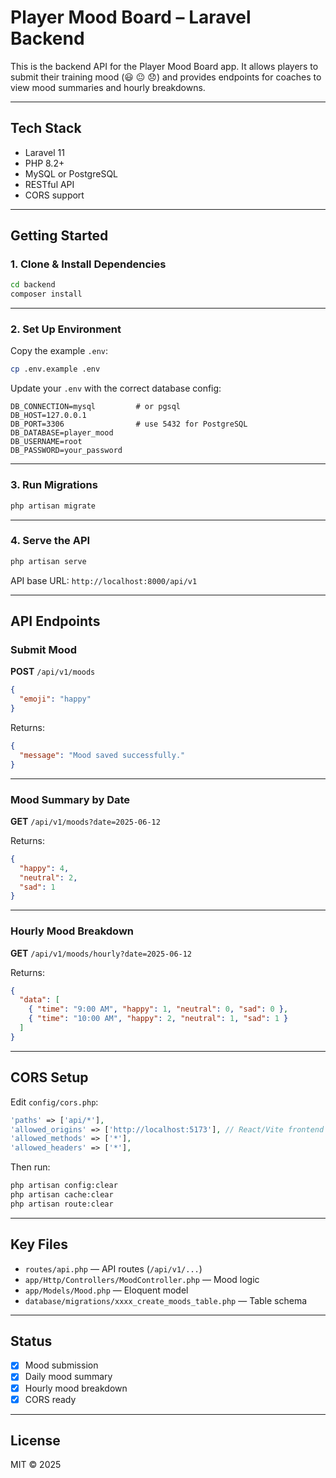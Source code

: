 
# Player Mood Board – Laravel Backend

This is the backend API for the Player Mood Board app. It allows players to submit their training mood (😃 😐 😞) and provides endpoints for coaches to view mood summaries and hourly breakdowns.

---

## Tech Stack

- Laravel 11
- PHP 8.2+
- MySQL or PostgreSQL
- RESTful API
- CORS support

---

## Getting Started

### 1. Clone & Install Dependencies

```bash
cd backend
composer install
```


---

### 2. Set Up Environment

Copy the example `.env`:

```bash
cp .env.example .env
```

Update your `.env` with the correct database config:

```env
DB_CONNECTION=mysql         # or pgsql
DB_HOST=127.0.0.1
DB_PORT=3306                # use 5432 for PostgreSQL
DB_DATABASE=player_mood
DB_USERNAME=root
DB_PASSWORD=your_password
```

---

### 3. Run Migrations

```bash
php artisan migrate
```

---

### 4. Serve the API

```bash
php artisan serve
```

API base URL: `http://localhost:8000/api/v1`

---

## API Endpoints

### Submit Mood

**POST** `/api/v1/moods`

```json
{
  "emoji": "happy"
}
```

Returns:

```json
{
  "message": "Mood saved successfully."
}
```

---

### Mood Summary by Date

**GET** `/api/v1/moods?date=2025-06-12`

Returns:

```json
{
  "happy": 4,
  "neutral": 2,
  "sad": 1
}
```

---

### Hourly Mood Breakdown

**GET** `/api/v1/moods/hourly?date=2025-06-12`

Returns:

```json
{
  "data": [
    { "time": "9:00 AM", "happy": 1, "neutral": 0, "sad": 0 },
    { "time": "10:00 AM", "happy": 2, "neutral": 1, "sad": 1 }
  ]
}
```

---

## CORS Setup

Edit `config/cors.php`:

```php
'paths' => ['api/*'],
'allowed_origins' => ['http://localhost:5173'], // React/Vite frontend
'allowed_methods' => ['*'],
'allowed_headers' => ['*'],
```

Then run:

```bash
php artisan config:clear
php artisan cache:clear
php artisan route:clear
```

---

## Key Files

* `routes/api.php` — API routes (`/api/v1/...`)
* `app/Http/Controllers/MoodController.php` — Mood logic
* `app/Models/Mood.php` — Eloquent model
* `database/migrations/xxxx_create_moods_table.php` — Table schema

---

## Status

* [X] Mood submission
* [X] Daily mood summary
* [X] Hourly mood breakdown
* [X] CORS ready

---

## License

MIT © 2025
